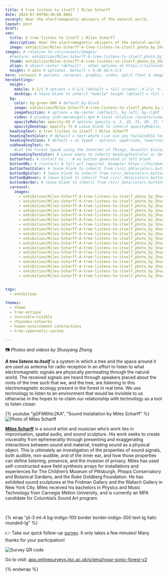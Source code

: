 ```yaml
---
title: A tree listens to itself | Miles Scharff
date: 2024-07-09T08:30:00.000Z
excerpt: Hear the electromagnetic whispers of the natural world.
layout: post
draft:
seo:
  title: A tree listens to itself | Miles Scharff
  description: Hear the electromagnetic whispers of the natural world.
  image: exhibition/Miles-Scharff-A-tree-listens-to-itself_photo_by_Shuoyang_Zheng.jpg
images: # relative to /src/assets/images/
  #feature: exhibition/Miles-Scharff-A-tree-listens-to-itself_photo_by_Shuoyang_Zheng.jpg
  thumb: exhibition/Miles-Scharff-A-tree-listens-to-itself_photo_by_Shuoyang_Zheng.jpg
  align: # object-center (default) - other options at https://tailwindcss.com/docs/object-position
  height: h-auto # optional. Default = h-48 md:h-1/3
hero: carousel # options: carousel, graphic, video, split (text & image)
heroSettings:
  height:
    mobile: h-1/1 # options = h-1/1 (default = full screen), h-1/2, h-1/3, h-3/4, h-9/10, h-48 (12rem, 192px), h-56 (14rem, 224px), h-64 (16rem, 256px)
    desktop: # leave blank to inherit "mobile" height (default = full screen)
  bg:
    color: bg-green-900 # default bg-black
    image: exhibition/Miles-Scharff-A-tree-listens-to-itself_photo_by_Shuoyang_Zheng.jpg # relative to /assets/images/
    imagePosition: # options = bg-center (default), bg-left, bg-right
    video: # pixabay-john-macdougall.mp4 # local relative /assets/video/, or full https://... if remote?
    opacityMobile: opacity-50 # options opacity-n, 5, 10, 15, 20, 25, 50, 75, 100 (default)
    opacityDesktop: opacity-75 # Leave blank to inherit opacityMobile, use same options as opacityMobile
  headingText: A tree listens to itself | Miles Scharff
  headingTextColor: # default = text-white (can use any TailwindCSS text-[color]-[xxx])
  headingTextCase: # default = as typed - options: uppercase, lowercase, capitalize
  subheadingText: #>
    #Let the Forest Speak using the Internet of Things, Acoustic Ecology and Creative AI<br /><span style="color:grey">AHRC-funded project (2023-25) : AH/X011585/1</span>
  subheadingTextColor: # Leave empty to inherit headingTextColor or default (text-white) or use any text-[color]-[xxx]
  buttonText: # Contact Us... # no button generated if left blank
  buttonURL: # /contact/ # full url required. Example: https://thisdomain.com/somepage/
  buttonTextColor: # leave blank to inherit from /src/_data/colors.buttonCustom or buttonDefault
  buttonBgColor: # leave blank to inherit from /src/_data/colors.buttonCustom.bg or buttonDefault.bg
  buttonBgHover: # leave blank to inherit from /src/_data/colors.buttonCustom.bgHover or buttonDefault.bgHover
  buttonBorder: # leave blank to inherit from /src/_data/colors.buttonCustom.border or buttonDefault.border
  carousel:
    images:
      - exhibition/Miles-Scharff-A-tree-listens-to-itself_photo_by_Shuoyang_Zheng.jpg
      - exhibition/Miles-Scharff-A-tree-listens-to-itself_photo_by_Shuoyang_Zheng_1.jpg      
      - exhibition/Miles-Scharff-A-tree-listens-to-itself_photo_by_Shuoyang_Zheng_2.jpg      
      - exhibition/Miles-Scharff-A-tree-listens-to-itself_photo_by_Shuoyang_Zheng_3.jpg      
      - exhibition/Miles-Scharff-A-tree-listens-to-itself_photo_by_Shuoyang_Zheng_4.jpg      
      - exhibition/Miles-Scharff-A-tree-listens-to-itself_photo_by_Shuoyang_Zheng_5.jpg      
      - exhibition/Miles-Scharff-A-tree-listens-to-itself_photo_by_Shuoyang_Zheng_6.jpg      
      - exhibition/Miles-Scharff-A-tree-listens-to-itself_photo_by_Shuoyang_Zheng_7.jpg      
      - exhibition/Miles-Scharff-A-tree-listens-to-itself_photo_by_Shuoyang_Zheng_8.jpg      
      - exhibition/Miles-Scharff-A-tree-listens-to-itself_photo_by_Shuoyang_Zheng_9.jpg      
      - exhibition/Miles-Scharff-A-tree-listens-to-itself_photo_by_Shuoyang_Zheng_10.jpg      
      - exhibition/Miles-Scharff-A-tree-listens-to-itself_photo_by_Shuoyang_Zheng_11.jpg      
      - exhibition/Miles-Scharff-A-tree-listens-to-itself_photo_by_Shuoyang_Zheng_12.jpg      
      - exhibition/Miles-Scharff-A-tree-listens-to-itself_photo_by_Shuoyang_Zheng_13.jpg      
      - exhibition/Miles-Scharff-A-tree-listens-to-itself_photo_by_Shuoyang_Zheng_14.jpg      
      - exhibition/Miles-Scharff-A-tree-listens-to-itself_photo_by_Shuoyang_Zheng_15.jpg      
      - exhibition/Miles-Scharff-A-tree-listens-to-itself_photo_by_Shuoyang_Zheng_16.jpg      
      - exhibition/Miles-Scharff-A-tree-listens-to-itself_photo_by_Shuoyang_Zheng_17.jpg      


tags:
  - exhibition

themes:
  - theme
  - tree-antique
  - invisible-visible
  - rhyzomes-networks
  - human-environment-interactions
  - tree-cybernetic-system

---
```


:camera: *Photos and videos by Shuoyang Zheng*


***A tree listens to itself*** is a system in which a tree and the space around it are used as antenna for radio reception in an effort to listen to what electromagnetic signals are physically permeating through the natural world. The received signals are heard through speakers placed about the roots of the tree such that we, and the tree, are listening to this electromagnetic ecology present in the forest in real time. We use technology to listen to an environment that would be invisible to us otherwise in the hopes to re-claim our relationship with technology as a tool to listen closer.

<div class="mt-4 mb-4">
{% youtube "gGFM6hIc2KA", "Sound Installation by Miles Scharff" %}
</div>


<div class="bg-gray-200 p-4 mt-4">

<img class="h-48 rounded-full mt-2 mr-2 float-left " src="/assets/images/authors/miles-scharff.jpg" alt="Photo of Miles Scharff">

[**Miles Scharff**](/2024/05/17/meet-the-artists-miles-scharff/) is a sound artist and musician who’s work lies in improvisation, spatial audio, and sound sculpture. His work seeks to create viscerality from ephemerality through presenting and exaggerating interactions between sound and material, treating sound as a physical object. This is ultimately an investigation of the properties of sound signals, both audible, non-audible, and of the inner ear, and how those properties can define listening, presence, and the invasion of privacy. Miles has used self-constructed wave field synthesis arrays for installations and experiences for The Children’s Museum of Pittsburgh, Phipps Conservatory and Botanical Gardens, and the Rube Goldberg Foundation. He has exhibited sound sculptures at the Fridman Gallery and the Wallach Gallery in New York City. Miles received his bachelors in Physics and Music Technology from Carnegie Mellon University, and is currently an MFA candidate for Columbia’s Sound Art program.

<br />

</div>

{% wrap "pl-3 mt-4 bg-indigo-100 border border-indigo-300 text-lg italic rounded-lg" %}

👉 Take our quick follow-up [survey](https://app.onlinesurveys.jisc.ac.uk/s/qmul/your-sonic-forest-v2). It only takes a few minutes! Many thanks for your participation!

<img class="h-48 rounded-lg mt-2 mr-2 mb-4" src="/assets/images/2025/06/survey-v2-qr-code.png" alt="Survey QR code">

Go to visit: 
[app.onlinesurveys.jisc.ac.uk/s/qmul/your-sonic-forest-v2](https://app.onlinesurveys.jisc.ac.uk/s/qmul/your-sonic-forest-v2) 

{% endwrap %}








